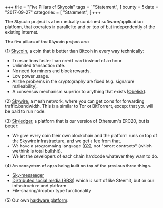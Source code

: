 +++
title = "Five Pillars of Skycoin"
tags = [
    "Statement",
]
bounty = 5
date = "2017-09-27"
categories = [
    "Statement",
]
+++

The Skycoin project is a hermetically contained software/application platform,
that operates in parallel to and on top of but independently of the existing
internet.

The five pillars of the Skycoin project are:

(1) [Skycoin](https://github.com/skycoin/skycoin), a coin that is better than
   Bitcoin in every way technically:

 - Transactions faster than credit card instead of an hour.
 - Unlimited transaction rate.
 - No need for miners and block rewards.
 - Low power usage.
 - All the problems in the cryptography are fixed (e.g. signature malleability).
 - A consensus mechanism superior to anything that exists
   ([Obelisk](/statement/obelisk-the-skycoin-consensus-algorithm/)).

(2) [Skywire](/tags/skywire/), a mesh network, where you can get coins for
   forwarding traffic/bandwidth. This is a similar to Tor or BitTorrent,
   except that you will be paid to run node.

(3) [Skyledger](https://www.skyledger.net), a platform that is our version of
   Ethereum's ERC20, but is better:

 - We give every coin their own blockchain and the platform runs on top of the
   Skywire infrastructure, and we get a fee from that.
 - We have a programming language ([CX](/overview/cx-overview/)),
   not "smart contracts" (which we think is total bullshit).
 - We let the developers of each chain hardcode whatever they want to do.

(4) An ecosystem of apps being built on top of the previous three things.

 - [Sky-messenger](http://messenger.skycoin.net/)
 - [Distributed social media (BBS)](https://github.com/skycoin/bbs))
   which is sort of like Steemit, but on our infrastructure and platform.
 - File-sharing/dropbox type functionality

(5) Our own [hardware platform](/statement/skywire-miner-hardware-for-the-next-internet/).
